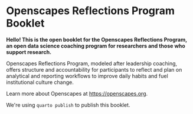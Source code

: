 # Openscapes Reflections Program Booklet

**Hello! This is the open booklet for the Openscapes Reflections Program, an open data science coaching program for researchers and those who support research.**

Openscapes Reflections Program, modeled after leadership coaching, offers structure and accountability for participants to reflect and plan on analytical and reporting workflows to improve daily habits and fuel institutional culture change.

Learn more about Openscapes at <https://openscapes.org>.

We're using `quarto publish` to publish this booklet.
